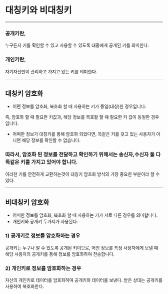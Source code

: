# 대칭키와 비대칭키
---
### 공개키란,

누구든지 키를 확인할 수 있고 사용할 수 있도록 대중에게 공개된 키를 의미한다.

### 개인키란,

자기자신만이 관리하고 가지고 있는 키를 의미한다.

---
## 대칭키 암호화

- 어떤 정보를 암호화, 복호화 할 때 사용하는 키가 동일(대칭)한 경우입니다.

즉, 암호화 할 때  필요한 키값과, 해당 정보를 복호활 할 때 필요한 키 값이 동일한 경우입니다.

- 어떠한 정보가 대칭키를 통해 암호화 되었다면, 똑같은 키를 갖고 있는 사용자가 아니면 해당 정보를 확인할 수 없습니다.

### 따라서, 암호화 된 정보를 전달하고 확인하기 위해서는 송신자,수신자 둘 다 똑같은 키를 가지고 있어야 합니다.

이러한 키를 안전하게 교환하는것이 대칭키 암호화 방식의 가장 중요한 부분이라 할 수 있다.

---
## 비대칭키 암호화

- 어떠한 정보를 암호화, 복호화 할 때 사용하는 키가 서로 다른 경우를 의미합니다.
- 개인키와 공개키 두가지가 사용된다.

### 1) 공개키로 정보를 암호화하는 경우

공개키는 누구나 알 수 있도록 공개된 키이므로, 어떤 정보를 특정 사용자에게 보낼 때 해당 사용자의 공개키를 통해 정보를 암호화하여 전송합니다.

### 2) 개인키로 정보를 암호화하는 경우

자신의 개인키로 데이터를 암호화하여 공개키와 데이터를 보낸다. 받은 상대는 공개키를 사용하여 복호화한다.